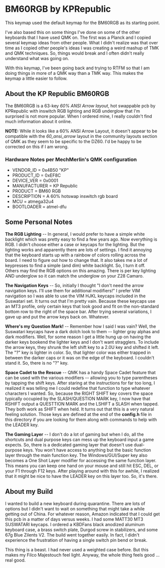 # BM60RGB by KPRepublic
This keymap used the default keymap for the BM60RGB as its starting point. 

I've also based this on some things I've done on some of the other keyboards that I have used QMK on. The first was a Planck and I copied several keymap ideas from other people. What I didn't realize was that over time as I copied other people's ideas I was creating a weird mashup of TMK and QMK techniques. So, things would break and I often didn't really understand what was going on. 

With this keymap, I've been going back and trying to RTFM so that I am doing things in more of a QMK way than a TMK way. This makes the keymap a little easier to follow.

## About the KP Republic BM60RGB 

The BM60RGB is a 63-key *60% ANSI Arrow layout*, hot swappable pcb by KPRepublic with inswitch RGB lighting and RGB underglow that I'm surprised is not more popular. When I ordered mine, I really couldn't find much information about it online. 

**NOTE:** While it looks like a 60% ANSI Arrow Layout, it doesn't appear to be compatible with the *60_ansi_arrow* layout in the community layouts section of QMK as they seem to be specific to the DZ60. I'd be happy to be corrected on this if I am wrong.

### Hardware Notes per MechMerlin's QMK configuration

- VENDOR_ID = 0x4B50  "KP"
- PRODUCT_ID = 0xEF8C
- DEVICE_VER = 0x0001
- MANUFACTURER = KP Republic
- PRODUCT = BM60 RGB
- DESCRIPTION = A 60% hotswap inswitch rgb board
- MCU = atmega32u4
- BOOTLOADER = atmel-dfu

## Some Personal Notes

**The RGB Lighting** -- In general, I would prefer to have a simple white backlight which was pretty easy to find a few years ago. Now everything is RGB. I didn't choose either a case or keycaps for the lighting. But the lighting works and apparently there are lots of settings. I find it  annoying that the keyboard starts up with a rainbow of colors rolling across the board. I need to figure out how to change that. It also takes me a lot of keypresses to find a simple (and dim) white backlight. So, I turn it off. Others may find the RGB options on this amazing. There is per key lighting AND underglow so it can match the underglow on your Z28 Camaro.

**The Navigation Keys** -- So, initially I thought "I don't need the arrow navigation keys. I'll use them for additional modifiers!" I prefer VIM navigation so I was able to use the VIM HJKL keycaps included in the Suswatari set. It turns out that I'm pretty vain. Because these keycaps use an MT3 profile, only certain keys that look good and fit on the non-standard bottom row to the right of the space bar. After trying several variations, I gave up and put the arrow keys back on. Whatever.

**Where's my Question Mark!** -- Remember how I said I was vain? Well, the Suswatari keycaps have a dark dolch look to them -- lighter gray alphas and dark modifiers. Well, for some reason I get a little hung up on having the darker keys bookend the lighter keys and I don't want stragglers. To include the arrow keys, they shrunk the left shift key to a 2.0U key and shifted it left. The "?" key is lighter in color. So, that lighter color was either trapped in between the darker caps or it was on the edge of the keyboard. I couldn't stand it. So, there is no "?" key. 

**Space Cadet to the Rescue** -- QMK has a handy Space Cadet feature that can be used with the various modifiers -- allowing you to type parentheses by tapping the shift keys. After staring at the instructions for far too long, I realized it was telling me I could redefine that function to type whatever characters I wanted. So, because the RIGHT SHIFT key covers the space typically occupied by the SLASH/QUESTION MARK key, I now have that RSHIFT output a QUESTTION MARK and the LSHIFT a SLASH when tapped. They both work as SHIFT when held. It turns out that this is a very natural feeling solution. Those keys are defined at the end of the **config.h** file in this directory if you are looking for them along with commands to help with the LEADER key.

**The Gaming Layer** -- I don't do a lot of gaming but when I do, all the shortcuts and dual purpose keys can mess up the keyboard input a game expects. So, there is a dedicated gaming layer that doesn't use dual-purpose keys. You won't have access to anything but the basic function layer through the main function key. The Windows/GUI/Super key also becomes a One Shot Layer modifier for accessing the same function layer. This means you can keep one hand on your mouse and still hit ESC, DEL, or your F1 through F12 keys. After playing around with this for awhile, I realized that it might be nice to have the LEADER key on this layer too. So, it's there.

## About my Build

I wanted to build a new keyboard during quarantine. There are lots of options but I didn't want to wait on something that might take a while getting out of China. For whatever reason, Amazon indicated that I could get this pcb in a matter of days versus weeks. I had some MATT30 MT3 SUSWATARI keycaps. I ordered a KBDFans black anodized aluminum keyboard case, a brass switch plate, Durgod screw in stabilizers, and some 67g Blue Zilents V2. The build went together easily. In fact, I didn't experience the frustration of having a single switch pin bend or break.

This thing is a beast. I had never used a weighted case before. But this makes my Filco Majestouch feel light. Anyway, the whole thing feels good ... real good. 


